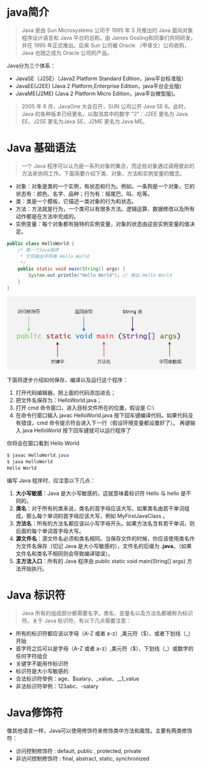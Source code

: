 # java简介

> Java 是由 Sun Microsystems 公司于 1995 年 5 月推出的 Java 面向对象程序设计语言和 Java 平台的总称。由 James Gosling和同事们共同研发，并在 1995 年正式推出。后来 Sun 公司被 Oracle （甲骨文）公司收购，Java 也随之成为 Oracle 公司的产品。

Java分为三个体系：
- JavaSE（J2SE）（Java2 Platform Standard Edition，java平台标准版）
- JavaEE(J2EE)  (Java 2 Platform,Enterprise Edition，java平台企业版)
- JavaME(J2ME)  (Java 2 Platform Micro Edition，java平台微型版)。

> 2005 年 6 月，JavaOne 大会召开，SUN 公司公开 Java SE 6。此时，Java 的各种版本已经更名，以取消其中的数字 "2"：J2EE 更名为 Java EE，J2SE 更名为Java SE，J2ME 更名为 Java ME。

# Java 基础语法
>一个 Java 程序可以认为是一系列对象的集合，而这些对象通过调用彼此的方法来协同工作。下面简要介绍下类、对象、方法和实例变量的概念。

- 对象：对象是类的一个实例，有状态和行为。例如，一条狗是一个对象，它的状态有：颜色、名字、品种；行为有：摇尾巴、叫、吃等。
- 类：类是一个模板，它描述一类对象的行为和状态。
- 方法：方法就是行为，一个类可以有很多方法。逻辑运算、数据修改以及所有动作都是在方法中完成的。
- 实例变量：每个对象都有独特的实例变量，对象的状态由这些实例变量的值决定。

```java
public class HelloWorld {
    /* 第一个Java程序
     * 它将输出字符串 Hello World
     */
    public static void main(String[] args) {
        System.out.println("Hello World"); // 输出 Hello World
    }
}
```

<img src="./images/demo1.png">

下面将逐步介绍如何保存、编译以及运行这个程序：

1. 打开代码编辑器，把上面的代码添加进去；
2. 把文件名保存为：HelloWorld.java；
3. 打开 cmd 命令窗口，进入目标文件所在的位置，假设是 C:\
4. 在命令行窗口输入 javac HelloWorld.java 按下回车键编译代码。如果代码没有错误，cmd 命令提示符会进入下一行（假设环境变量都设置好了）。
再键输入 java HelloWorld 按下回车键就可以运行程序了

你将会在窗口看到 Hello World

```java
$ javac HelloWorld.java
$ java HelloWorld 
Hello World
```

编写 Java 程序时，应注意以下几点：

1. <strong>大小写敏感</strong>：Java 是大小写敏感的，这就意味着标识符 Hello 与 hello 是不同的。
2. <strong>类名</strong>：对于所有的类来说，类名的首字母应该大写。如果类名由若干单词组成，那么每个单词的首字母应该大写，例如 MyFirstJavaClass 。
3. <strong>方法名</strong>：所有的方法名都应该以小写字母开头。如果方法名含有若干单词，则后面的每个单词首字母大写。
4. <strong>源文件名</strong>：源文件名必须和类名相同。当保存文件的时候，你应该使用类名作为文件名保存（切记 Java 是大小写敏感的），文件名的后缀为 <strong>.java</strong>。（如果文件名和类名不相同则会导致编译错误）。
5. <strong>主方法入口</strong>：所有的 Java 程序由 public static void main(String[] args) 方法开始执行。

# Java 标识符
> Java 所有的组成部分都需要名字。类名、变量名以及方法名都被称为标识符。关于 Java 标识符，有以下几点需要注意：

- 所有的标识符都应该以字母（A-Z 或者 a-z）,美元符（$）、或者下划线（_）开始
- 首字符之后可以是字母（A-Z 或者 a-z）,美元符（$）、下划线（_）或数字的任何字符组合
- 关键字不能用作标识符
- 标识符是大小写敏感的
- 合法标识符举例：age、$salary、_value、__1_value
- 非法标识符举例：123abc、-salary

# Java修饰符
像其他语言一样，Java可以使用修饰符来修饰类中方法和属性。主要有两类修饰符：

- 访问控制修饰符 : default, public , protected, private
- 非访问控制修饰符 : final, abstract, static, synchronized